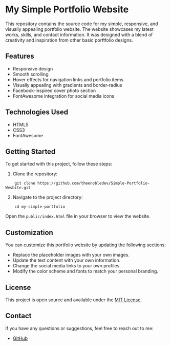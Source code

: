 # My Simple Portfolio Website

This repository contains the source code for my simple, responsive, and visually appealing portfolio website. The website showcases my latest works, skills, and contact information. It was designed with a blend of creativity and inspiration from other basic porftfolio designs.

## Features

- Responsive design
- Smooth scrolling
- Hover effects for navigation links and portfolio items
- Visually appealing with gradients and border-radius
- Facebook-inspired cover photo section
- FontAwesome integration for social media icons

## Technologies Used

- HTML5
- CSS3
- FontAwesome

## Getting Started

To get started with this project, follow these steps:

1. Clone the repository:

```
    git clone https://github.com/theenobledev/Simple-Portfolio-Wesbite.git

```

2. Navigate to the project directory:

```
    cd my-simple-portfolio

```

Open the `public/index.html` file in your browser to view the website.

## Customization

You can customize this portfolio website by updating the following sections:

- Replace the placeholder images with your own images.
- Update the text content with your own information.
- Change the social media links to your own profiles.
- Modify the color scheme and fonts to match your personal branding.

## License

This project is open source and available under the [MIT License](LICENSE).

## Contact

If you have any questions or suggestions, feel free to reach out to me:

- [GitHub](https://github.com/theenobledev)